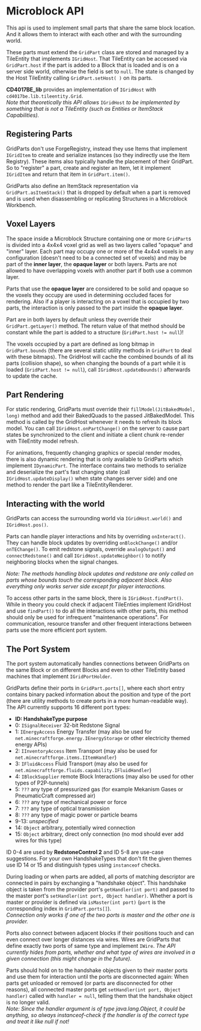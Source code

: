 # Microblock API
This api is used to implement small parts that share the same block location. And it allows them to interact with each other and with the surrounding world.

These parts must extend the `GridPart` class are stored and managed by a TileEntity that implements `IGridHost`.
That TileEntity can be accessed via `GridPart.host` if the part is added to a Block that is loaded and is on a server side world, otherwise the field is set to `null`. The state is changed by the Host TileEntity calling `GridPart.setHost( )` on its parts.

**CD4017BE_lib** provides an implementation of `IGridHost` with `cd4017be.lib.tileentity.Grid`.  
*Note that theoretically this API allows* `IGridHost` *to be implemented by something that is not a TileEntity (such as Entities or ItemStack Capabilities).*

## Registering Parts
GridParts don't use ForgeRegistry, instead they use Items that implement `IGridItem` to create and serialize instances (so they indirectly use the Item Registry). These items also typically handle the placement of their GridPart.
So to "register" a part, create and register an Item, let it implement `IGridItem` and return that item in `GridPart.item()`.

GridParts also define an ItemStack representation via `GridPart.asItemStack()` that is dropped by default when a part is removed and is used when disassembling or replicating Structures in a Microblock Workbench.

## Voxel Layers
The space inside a Microblock Structure containing one or more `GridPart`s is divided into a 4x4x4 voxel grid as well as two layers called "opaque" and "inner" layer. Each part may occupy one or more of the 4x4x4 voxels in any configuration (doesn't need to be a connected set of voxels) and may be part of the **inner layer**, the **opaque layer** or both layers. Parts are not allowed to have overlapping voxels with another part if both use a common layer.

Parts that use the **opaque layer** are considered to be solid and opaque so the voxels they occupy are used in determining occluded faces for rendering. Also if a player is interacting on a voxel that is occupied by two parts, the interaction is only passed to the part inside the **opaque layer**.

Part are in both layers by default unless they override their `GridPart.getLayer()` method. The return value of that method should be constant while the part is added to a structure (`GridPart.host != null`)!

The voxels occupied by a part are defined as long bitmap in `GridPart.bounds` (there are several static utility methods in `GridPart` to deal with these bitmaps). The GridHost will cache the combined bounds of all its parts (collision shape), so when changing the bounds of a part while it is loaded (`GridPart.host != null`), call `IGridHost.updateBounds()` afterwards to update the cache.

## Part Rendering
For static rendering, GridParts must override their `fillModel(JitBakedModel, long)` method and add their BakedQuads to the passed JitBakedModel. This method is called by the GridHost whenever it needs to refresh its block model. You can call `IGridHost.onPartChange()` on the server to cause part states be synchronized to the client and initiate a client chunk re-render with TileEntity model refresh.

For animations, frequently changing graphics or special render modes, there is also dynamic rendering that is only available to GridParts which implement `IDynamicPart`. The interface contains two methods to serialize and deserialize the part's fast changing state (call `IGridHost.updateDisplay()` when state changes server side) and one method to render the part like a TileEntityRenderer.

## Interacting with the world
GridParts can access the surrounding world via `IGridHost.world()` and `IGridHost.pos()`.

Parts can handle player interactions and hits by overriding `onInteract()`.
They can handle block updates by overriding `onBlockChange()` and/or `onTEChange()`.
To emit redstone signals, override `analogOutput()` and `connectRedstone()`
 and call `IGridHost.updateNeighbor()` to notify neighboring blocks when the signal changes.

*Note: The methods handling block updates and redstone are only called on parts whose bounds touch the corresponding adjacent block. Also everything only works server side except for player interactions.*

To access other parts in the same block, there is `IGridHost.findPart()`. While in theory you could check if adjacent TileEnties implement IGridHost and use `findPart()` to do all the interactions with other parts, this method should only be used for infrequent "maintenance operations". For communication, resource transfer and other frequent interactions between parts use the more efficient port system.

## The Port System
The port system automatically handles connections between GridParts on the same Block or on different Blocks and even to other TileEntity based machines that implement `IGridPortHolder`.

GridParts define their ports in `GridPart.ports[]`, where each short entry contains binary packed information about the position and type of the port (there are utility methods to create ports in a more human-readable way). The API currently supports 16 different port types:

- **ID: HandshakeType purpose**
- 0: `ISignalReceiver` 32-bit Redstone Signal
- 1: `IEnergyAccess` Energy Transfer (may also be used for `net.minecraftforge.energy.IEnergyStorage` or other electricity themed energy APIs)
- 2: `IInventoryAccess` Item Transport (may also be used for `net.minecraftforge.items.IItemHandler`)
- 3: `IFluidAccess` Fluid Transport (may also be used for `net.minecraftforge.fluids.capability.IFluidHandler`)
- 4: `IBlockSupplier` remote Block Interactions (may also be used for other types of P2P-tunnels)
- 5: `???` any type of pressurized gas (for example Mekanism Gases or PneumaticCraft compressed air)
- 6: `???` any type of mechanical power or force
- 7: `???` any type of optical transmission
- 8: `???` any type of magic power or particle beams
- 9-13: *unspecified*
- 14: `Object` arbitrary, potentially wired connection
- 15: `Object` arbitrary, direct only connection (no mod should ever add wires for this type)

ID 0-4 are used by **RedstoneControl 2** and ID 5-8 are use-case suggestions.
For your own HandshakeTypes that don't fit the given themes use ID 14 or 15 and distinguish types using `instanceof` checks.

During loading or when parts are added, all ports of matching descriptor are connected in pairs by exchanging a "handshake object". This handshake object is taken from the provider port's `getHandler(int port)` and passed to the master port's `setHandler(int port, Object handler)`. Whether a port is master or provider is defined via `isMaster(int port)` (`port` is the corresponding index in `GridPart.ports[]`).  
*Connection only works if one of the two ports is master and the other one is provider.*

Ports also connect between adjacent blocks if their positions touch and can even connect over longer distances via wires.
Wires are GridParts that define exactly two ports of same type and implement `IWire`.
*The API currently hides from parts, whether and what type of wires are involved in a given connection (this might change in the future).*

Parts should hold on to the handshake objects given to their master ports and use them for interaction until the ports are disconnected again: When parts get unloaded or removed (or parts are disconnected for other reasons), all connected master ports get `setHandler(int port, Object handler)` called with `handler = null`, telling them that the handshake object is no longer valid.  
*Note: Since the handler argument is of type java.lang.Object, it could be anything, so always instanceof-check if the handler is of the correct type and treat it like null if not!*